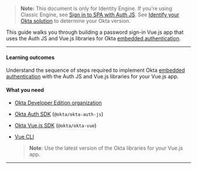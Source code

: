 > **Note:** This document is only for Identity Engine. If you’re using Classic Engine, see [Sign in to SPA with Auth JS]( /docs/guides/archive-sign-in-to-spa-authjs/vue/main). See [Identify your Okta solution](https://help.okta.com/okta_help.htm?type=oie&id=ext-oie-version) to determine your Okta version.

This guide walks you through building a password sign-in Vue.js app that uses the Auth JS and Vue.js libraries for Okta [embedded authentication](/docs/concepts/redirect-vs-embedded/#embedded-authentication).

---

#### Learning outcomes

Understand the sequence of steps required to implement Okta [embedded authentication](/docs/concepts/redirect-vs-embedded/#embedded-authentication) with the Auth JS and Vue.js libraries for your Vue.js app.

#### What you need

* [Okta Developer Edition organization](/signup)
* [Okta Auth SDK](https://github.com/okta/okta-auth-js) (`@okta/okta-auth-js`)
* [Okta Vue.js SDK](https://github.com/okta/okta-vue) (`@okta/okta-vue`)
* [Vue CLI](https://cli.vuejs.org/guide/installation.html)

    > **Note**: Use the latest version of the Okta libraries for your Vue.js app. <!--This guide was written for `@okta/okta-vue@5.1.1` and `@okta/okta-auth-js@6`. -->

---
